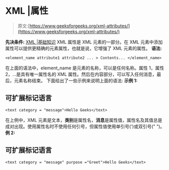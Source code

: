 # XML |属性

> 原文:[https://www.geeksforgeeks.org/xml-attributes/](https://www.geeksforgeeks.org/xml-attributes/)

**先决条件:** [XML |基础知识](https://www.geeksforgeeks.org/xml-basics/)
XML 属性是 XML 元素的一部分。在 XML 元素中添加属性可以提供更精确的元素属性，也就是说，它增强了 XML 元素的属性。
**语法:**

```
<element_name attribute1 attribute2 ... > Contents... </element_name>
```

在上面的语法中，element_name 是元素的名称，可以是任何名称。属性 1，属性 2，…是具有唯一属性名的 XML 属性。然后在内容部分，可以写入任何消息，最后，元素名称结束。
下面给出了一些示例来说明上面的语法:
**示例 1:**

## 可扩展标记语言

```
<text category = "message">Hello Geeks</text>
```

在上例中，XML 元素是文本，**类别**是属性名，**消息**是属性值，属性名及其值总是成对出现。使用属性名时不使用任何引号，但属性值使用单引号(')或双引号(" ")。
**例 2:**

## 可扩展标记语言

```
<text category = "message" purpose ="Greet">Hello Geeks</text>
```